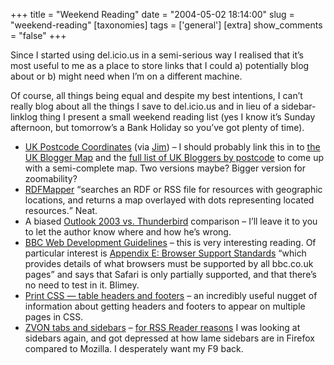 +++
title = "Weekend Reading"
date = "2004-05-02 18:14:00"
slug = "weekend-reading"
[taxonomies]
tags = ['general']
[extra]
show_comments = "false"
+++

Since I started using del.icio.us in a semi-serious way I realised that it’s most useful to me as a place to store links that I could a) potentially blog about or b) might need when I’m on a different machine.

Of course, all things being equal and despite my best intentions, I can’t really blog about all the things I save to del.icio.us and in lieu of a sidebar-linklog thing I present a small weekend reading list (yes I know it’s Sunday afternoon, but tomorrow’s a Bank Holiday so you’ve got plenty of time).

- [UK Postcode Coordinates](http://www.jibble.org/ukpostcodes/) (via [Jim](http://feetup.org/blog)) – I should probably link this in to [the UK Blogger Map](http://philwilson.org/ukbloggermap/) and the [full list of UK Bloggers by postcode](http://www.ukbloggers.com/fulllist/) to come up with a semi-complete map. Two versions maybe? Bigger version for zoomability?
- [RDFMapper](http://www.mapbureau.com/rdfmapper/) <q cite="http://www.mapbureau.com/rdfmapper/">searches an RDF or RSS file for resources with geographic locations, and returns a map overlayed with dots representing located resources.</q> Neat.
- A biased [Outlook 2003 vs. Thunderbird](http://beust.com/weblog/archives/000118.html) comparison – I’ll leave it to you to let the author know where and how he’s wrong.
- [BBC Web Development Guidelines](http://www.bbc.co.uk/guidelines/webdev/) – this is very interesting reading. Of particular interest is [Appendix E: Browser Support Standards](http://www.bbc.co.uk/guidelines/webdev/AppE.Browser_Support_Standards.htm) <q cite="http://www.bbc.co.uk/guidelines/webdev/">which provides details of what browsers must be supported by all bbc.co.uk pages</q> and says that Safari is only partially supported, and that there’s no need to test in it. Blimey.
- [Print CSS — table headers and footers](http://blog.vinniegarcia.com/oldstuff/000127.html) – an incredibly useful nugget of information about getting headers and footers to appear on multiple pages in CSS.
- [ZVON tabs and sidebars](http://www.zvon.org/Output/bar_list.html) – [for RSS Reader reasons](http://xurble.org/blog/article/13/) I was looking at sidebars again, and got depressed at how lame sidebars are in Firefox compared to Mozilla. I desperately want my F9 back.
